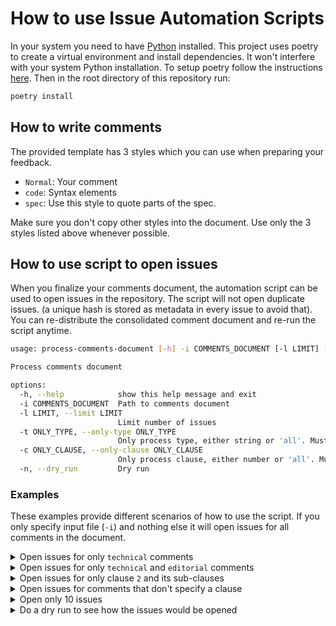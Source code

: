 # How to use Issue Automation Scripts

In your system you need to have [Python](https://www.python.org) installed. This project uses poetry to create a virtual environment and install dependencies. It won't interfere with your system Python installation. To setup poetry follow the instructions [here](https://python-poetry.org/docs/#installation). Then in the root directory of this repository run:

```bash
poetry install
```

## How to write comments

The provided template has 3 styles which you can use when preparing your feedback.

- `Normal`: Your comment
- `code`: Syntax elements
- `spec`: Use this style to quote parts of the spec.

Make sure you don't copy other styles into the document. Use only the 3 styles listed above whenever possible.

## How to use script to open issues

When you finalize your comments document, the automation script can be used to open issues in the repository. The script will not open duplicate issues. (a unique hash is stored as metadata in every issue to avoid that). You can re-distribute the consolidated comment document and re-run the script anytime.

```bash
usage: process-comments-document [-h] -i COMMENTS_DOCUMENT [-l LIMIT] [-t ONLY_TYPE] [-c ONLY_CLAUSE] [-n]

Process comments document

options:
  -h, --help            show this help message and exit
  -i COMMENTS_DOCUMENT  Path to comments document
  -l LIMIT, --limit LIMIT
                        Limit number of issues
  -t ONLY_TYPE, --only-type ONLY_TYPE
                        Only process type, either string or 'all'. Must be separated  by comma
  -c ONLY_CLAUSE, --only-clause ONLY_CLAUSE
                        Only process clause, either number or 'all'. Must be separated  by comma
  -n, --dry_run         Dry run
```

### Examples

These examples provide different scenarios of how to use the script. If you only specify input file (`-i`) and nothing else it will open issues for all comments in the document.

<details>
  <summary>Open issues for only <code>technical</code> comments</summary>

  ```bash
  poetry run process-comments-document -- -i AOM_comments_iamf.docx -t te
  ```
</details>

<details>
  <summary>Open issues for only <code>technical</code> and <code>editorial</code> comments</summary>

  ```bash
  poetry run process-comments-document -- -i AOM_comments_iamf.docx -t te,ed
  ```
</details>

<details>
  <summary>Open issues for only clause <code>2</code> and its sub-clauses</summary>

  ```bash
  poetry run process-comments-document -- -i AOM_comments_iamf.docx -c 2
  ```
</details>

<details>
  <summary>Open issues for comments that don't specify a clause</summary>

  ```bash
  poetry run process-comments-document -- -i AOM_comments_iamf.docx -c all
  ```
</details>

<details>
  <summary>Open only 10 issues</summary>

  ```bash
  poetry run process-comments-document -- -i AOM_comments_iamf.docx -l 10
  ```
</details>

<details>
  <summary>Do a dry run to see how the issues would be opened</summary>

  ```bash
  poetry run process-comments-document -- -i AOM_comments_iamf.docx -n
  ```
</details>
